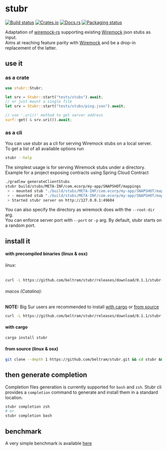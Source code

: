 # stubr

[![Build status](https://github.com/beltram/stubr/workflows/ci/badge.svg)](https://github.com/beltram/stubr/actions)
[![Crates.io](https://img.shields.io/crates/v/stubr.svg)](https://crates.io/crates/stubr)
[![Docs.rs](https://img.shields.io/badge/docs-latest-blue.svg)](https://docs.rs/stubr)
[![Packaging status](https://repology.org/badge/tiny-repos/stubr.svg)](https://repology.org/project/stubr/badges)

Adaptation of [wiremock-rs](https://github.com/LukeMathWalker/wiremock-rs) supporting existing
[Wiremock](https://github.com/tomakehurst/wiremock) json stubs as input.  
Aims at reaching feature parity with [Wiremock](https://github.com/tomakehurst/wiremock) and be a drop-in replacement of
the latter.

## use it

### as a crate

```rust
use stubr::Stubr;

let srv = Stubr::start("tests/stubs").await;
// or just mount a single file
let srv = Stubr::start("tests/stubs/ping.json").await;

// use '.uri()' method to get server address
surf::get( & srv.uri()).await;
```

### as a cli

You can use stubr as a cli for serving Wiremock stubs on a local server.  
To get a list of all available options run

```bash
stubr --help
```

The simplest usage is for serving Wiremock stubs under a directory. Example for a project exposing contracts using
Spring Cloud Contract

```bash
./gradlew generateClientStubs
stubr build/stubs/META-INF/com.ecorp/my-app/SNAPSHOT/mappings
 > - mounted stub "./build/stubs/META-INF/com.ecorp/my-app/SNAPSHOT/mappings/find-all.json"
 > - mounted stub "./build/stubs/META-INF/com.ecorp/my-app/SNAPSHOT/mappings/find-by-id.json"
 > Started stubr server on http://127.0.0.1:49604
```

You can also specify the directory as wiremock does with the `--root-dir` arg.  
You can enforce server port with `--port` or `-p` arg. By default, stubr starts on a random port.

## install it

#### with precompiled binaries (linux & osx)

###### linux:

```bash
curl -L https://github.com/beltram/stubr/releases/download/0.1.1/stubr-linux -o /usr/local/bin/stubr && chmod +x /usr/local/bin/stubr
```

###### macos (Catalina):

**NOTE:** Big Sur users are recommended to install [with cargo](#with-cargo) or [from source](#from-source-linux--osx)

```bash
curl -L https://github.com/beltram/stubr/releases/download/0.1.1/stubr-macos -o /usr/local/bin/stubr && chmod +x /usr/local/bin/stubr
```

#### with cargo

```bash
cargo install stubr
```

#### from source (linux & osx)

```bash
git clone --depth 1 https://github.com/beltram/stubr.git && cd stubr && cargo build --release && mv target/release/stubr /usr/local/bin/
```

## then generate completion

Completion files generation is currently supported for `bash` and `zsh`. Stubr cli provides a `completion` command to
generate and install them in a standard location.

```bash
stubr completion zsh
# or
stubr completion bash
```

## benchmark

A very simple benchmark is available [here](bench/report.md)